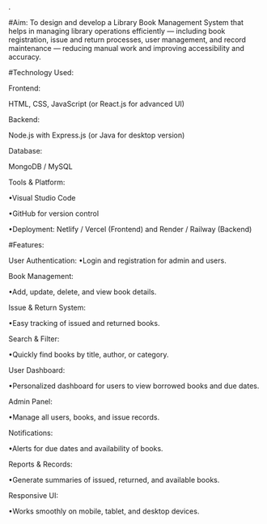 .

#Aim:
To design and develop a Library Book Management System that helps in managing library operations efficiently — including book registration, issue and return processes, user management, and record maintenance — reducing manual work and improving accessibility and accuracy.

#Technology Used:

Frontend:

HTML, CSS, JavaScript (or React.js for advanced UI)

Backend:

Node.js with Express.js (or Java for desktop version)

Database:

MongoDB / MySQL

Tools & Platform:

•Visual Studio Code

•GitHub for version control

•Deployment: Netlify / Vercel (Frontend) and Render / Railway (Backend)

#Features:

User Authentication:
•Login and registration for admin and users.

Book Management:

•Add, update, delete, and view book details.

Issue & Return System:

•Easy tracking of issued and returned books.

Search & Filter:

•Quickly find books by title, author, or category.

User Dashboard:

•Personalized dashboard for users to view borrowed books and due dates.

Admin Panel:

•Manage all users, books, and issue records.

Notifications:

•Alerts for due dates and availability of books.

Reports & Records:

•Generate summaries of issued, returned, and available books.

Responsive UI:

•Works smoothly on mobile, tablet, and desktop devices.
